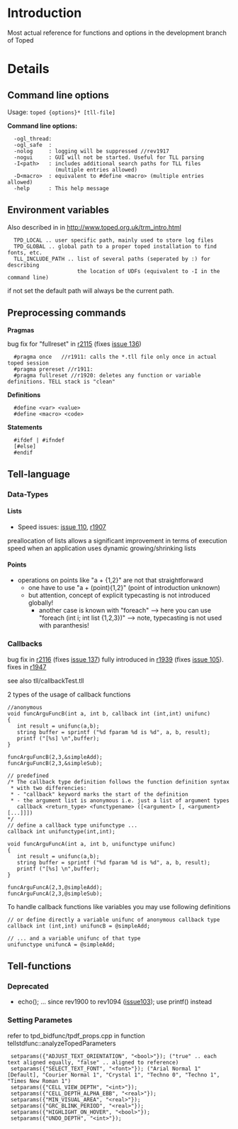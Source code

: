 # Introduction #

Most actual reference for functions and options in the development branch of Toped

# Details #

## Command line options ##

Usage: `toped {options}* [tll-file]`

**Command line options:**

```
  -ogl_thread: 
  -ogl_safe  : 
  -nolog     : logging will be suppressed //rev1917
  -nogui     : GUI will not be started. Useful for TLL parsing
  -I<path>   : includes additional search paths for TLL files 
               (multiple entries allowed)
  -D<macro>  : equivalent to #define <macro> (multiple entries allowed)
  -help      : This help message
```

## Environment variables ##

Also described in in http://www.toped.org.uk/trm_intro.html

```
  TPD_LOCAL .. user specific path, mainly used to store log files
  TPD_GLOBAL .. global path to a proper toped installation to find fonts, etc. 
  TLL_INCLUDE_PATH .. list of several paths (seperated by :) for describing 
                      the location of UDFs (equivalent to -I in the command line)
```

if not set the default path will always be the current path.

## Preprocessing commands ##

**Pragmas**

bug fix for "fullreset" in [r2115](https://code.google.com/p/toped/source/detail?r=2115) (fixes [issue 136](https://code.google.com/p/toped/issues/detail?id=136))

```
  #pragma once   //r1911: calls the *.tll file only once in actual toped session
  #pragma prereset //r1911: 
  #pragma fullreset //r1920: deletes any function or variable definitions. TELL stack is "clean" 
```

**Definitions**

```
  #define <var> <value>
  #define <macro> <code>
```

**Statements**

```
  #ifdef | #ifndef 
  [#else]
  #endif
```

## Tell-language ##

### Data-Types ###
#### Lists ####

  * Speed issues: [issue 110](https://code.google.com/p/toped/issues/detail?id=110), [r1907](https://code.google.com/p/toped/source/detail?r=1907)

preallocation of lists allows a significant improvement in terms of
execution speed when an application uses dynamic growing/shrinking lists

#### Points ####

  * operations on points like "a + {1,2}" are not that straightforward
    * one have to use "a + (point){1,2}"  (point of introduction unknown)
    * but attention, concept of explicit typecasting is not introduced globally!
      * another case is known with "foreach" --> here you can use "foreach (int i; int list {1,2,3})" --> note, typecasting is not used with paranthesis!

### Callbacks ###

bug fix in [r2116](https://code.google.com/p/toped/source/detail?r=2116) (fixes [issue 137](https://code.google.com/p/toped/issues/detail?id=137))
fully introduced in [r1939](https://code.google.com/p/toped/source/detail?r=1939) (fixes [issue 105](https://code.google.com/p/toped/issues/detail?id=105)).
fixes in [r1947](https://code.google.com/p/toped/source/detail?r=1947)

see also tll/callbackTest.tll

2 types of the usage of callback functions

```
//anonymous
void funcArguFuncB(int a, int b, callback int (int,int) unifunc)
{
   int result = unifunc(a,b);
   string buffer = sprintf ("%d fparam %d is %d", a, b, result);
   printf ("[%s] \n",buffer);
}

funcArguFuncB(2,3,&simpleAdd);
funcArguFuncB(2,3,&simpleSub);
```

```
// predefined
/* The callback type definition follows the function definition syntax
 * with two differencies:
 * - "callback" keyword marks the start of the definition
 * - the argument list is anonymous i.e. just a list of argument types
   callback <return_type> <functypename> ([<argument> [, <argument> [...]]])
*/
// define a callback type unifunctype ...
callback int unifunctype(int,int);

void funcArguFuncA(int a, int b, unifunctype unifunc)
{
   int result = unifunc(a,b);
   string buffer = sprintf ("%d fparam %d is %d", a, b, result);
   printf ("[%s] \n",buffer);
}

funcArguFuncA(2,3,@simpleAdd);
funcArguFuncA(2,3,@simpleSub);
```

To handle callback functions like variables you may use following definitions
```
// or define directly a variable unifunc of anonymous callback type
callback int (int,int) unifuncB = @simpleAdd;

// ... and a variable unifunc of that type
unifunctype unifuncA = @simpleAdd;
```



## Tell-functions ##

### Deprecated ###

  * echo();  ... since rev1900 to rev1094 ([issue103](https://code.google.com/p/toped/issues/detail?id=103)); use printf() instead

### Setting Parametes ###

refer to tpd\_bidfunc/tpdf\_props.cpp in
function tellstdfunc::analyzeTopedParameters

```
 setparams({"ADJUST_TEXT_ORIENTATION", "<bool>"}); ("true" .. each text aligned equally, "false" .. aligned to reference)
 setparams({"SELECT_TEXT_FONT", "<font>"}); ("Arial Normal 1" [Default], "Courier Normal 1", "Crystal 1", "Techno 0", "Techno 1", "Times New Roman 1")
 setparams({"CELL_VIEW_DEPTH", "<int>"});
 setparams({"CELL_DEPTH_ALPHA_EBB", "<real>"});
 setparams({"MIN_VISUAL_AREA", "<real>"});
 setparams({"GRC_BLINK_PERIOD", "<real>"});
 setparams({"HIGHLIGHT_ON_HOVER", "<bool>"});
 setparams({"UNDO_DEPTH", "<int>"}); 
```


